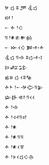 <div class='block'>
<div class='line'>𒃻 𒌓 𒐉 𒂆 𒆬𒌓</div>
<div class='line'>𒊭 𒁹</div>
<div class='line'>𒀸 𒅆 𒁹𒄭</div>
<div class='line'>𒀀 𒁹𒀭𒉺𒊓𒄒</div>
<div class='line'>𒀸 𒁍𒌋𒄭 𒀉𒋾𒅆</div>
<div class='line'>𒆬𒌓 𒀀𒈾 𒐉𒌓𒋾𒋙</div>
<div class='line'>𒄿𒊐𒁉</div>
<div class='line'>𒌗𒊺 𒌓 𒌋𒐉𒆚</div>
<div class='line'>𒅆𒈨 𒁹𒀸𒋩𒀖𒀀𒉌</div>
<div class='line'>𒇽𒃲𒊕 𒀀𒌋𒌋</div>
<div class='line'>𒅆 𒁹𒈾</div>
<div class='line'>𒅆 𒁹𒀴𒀀𒁀</div>
<div class='line'>𒅆 𒁹𒀭</div>
<div class='line'>𒅆 𒁹𒀭𒀀𒀀</div>
<div class='line'>𒅆 𒁹𒀭𒌋𒐊</div>
<div class='line'>𒅆 𒁹𒉽𒌋𒌓𒄭𒁲</div>
</div>